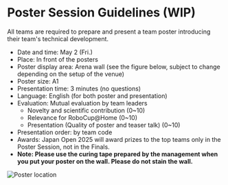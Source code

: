 # Poster Session Guidelines (WIP)

All teams are required to prepare and present a team poster introducing their team's technical development.

- Date and time: May 2 (Fri.)  
- Place: In front of the posters
- Poster display area: Arena wall (see the figure below, subject to change depending on the setup of the venue)
- Poster size: A1
- Presentation time: 3 minutes (no questions)
- Language: English (for both poster and presentation)
- Evaluation: Mutual evaluation by team leaders
  - Novelty and scientific contribution (0~10)
  - Relevance for RoboCup@Home (0~10)
  - Presentation (Quality of poster and teaser talk) (0~10)
- Presentation order: by team code
- Awards: Japan Open 2025 will award prizes to the top teams only in the Poster Session, not in the Finals.
- **Note: Please use the curing tape prepared by the management when you put your poster on the wall. Please do not stain the wall.**

![Poster location](https://github.com/RoboCupAtHomeJP/AtHome2024/assets/6745835/c5d90922-430c-4e86-9c38-45ee6a628ddf)
